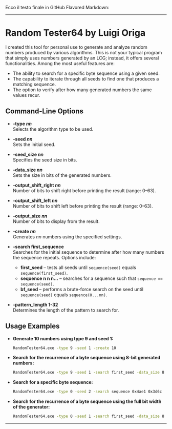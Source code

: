Ecco il testo finale in GitHub Flavored Markdown:

---

# Random Tester64 by Luigi Origa

I created this tool for personal use to generate and analyze random numbers produced by various algorithms. This is not your typical program that simply uses numbers generated by an LCG; instead, it offers several functionalities. Among the most useful features are:

- The ability to search for a specific byte sequence using a given seed.
- The capability to iterate through all seeds to find one that produces a matching sequence.
- The option to verify after how many generated numbers the same values recur.

## Command-Line Options

- **-type _nn_**  
  Selects the algorithm type to be used.

- **-seed _nn_**  
  Sets the initial seed.

- **-seed_size _nn_**  
  Specifies the seed size in bits.

- **-data_size _nn_**  
  Sets the size in bits of the generated numbers.

- **-output_shift_right _nn_**  
  Number of bits to shift right before printing the result (range: 0–63).

- **-output_shift_left _nn_**  
  Number of bits to shift left before printing the result (range: 0–63).

- **-output_size _nn_**  
  Number of bits to display from the result.

- **-create _nn_**  
  Generates _nn_ numbers using the specified settings.

- **-search first_sequence**  
  Searches for the initial sequence to determine after how many numbers the sequence repeats. Options include:
  - **first_seed** – tests all seeds until `sequence(seed)` equals `sequence(first_seed)`.
  - **sequence n n n...** – searches for a sequence such that `sequence == sequence(seed)`.
  - **bf_seed** – performs a brute-force search on the seed until `sequence(seed)` equals `sequence(0...nn)`.

- **-pattern_length 1-32**  
  Determines the length of the pattern to search for.

## Usage Examples

- **Generate 10 numbers using type 9 and seed 1:**

  ```bash
  RandomTester64.exe -type 9 -seed 1 -create 10
  ```

- **Search for the recurrence of a byte sequence using 8-bit generated numbers:**

  ```bash
  RandomTester64.exe -type 9 -seed 1 -search first_seed -data_size 8
  ```

- **Search for a specific byte sequence:**

  ```bash
  RandomTester64.exe -type 0 -seed 2 -search sequence 0x4ae1 0x3d6c
  ```

- **Search for the recurrence of a byte sequence using the full bit width of the generator:**

  ```bash
  RandomTester64.exe -type 0 -seed 1 -search first_seed -data_size 8
  ```

---
